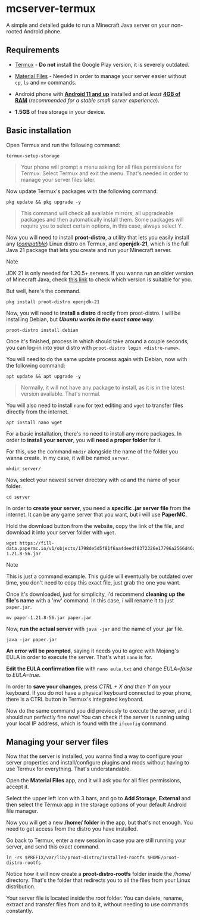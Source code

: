 # mcserver-termux
A simple and detailed guide to run a Minecraft Java server on your non-rooted Android phone.

## Requirements

- [Termux](https://f-droid.org/packages/com.termux/) - **Do not** install the Google Play version, it is severely outdated.

- [Material Files](https://play.google.com/store/apps/details?id=me.zhanghai.android.files) - Needed in order to manage your server easier without `cp`, `ls` and `mv` commands.

- Android phone with <ins>**Android 11 and up**</ins> installed and *at least* <ins>**4GB of RAM**</ins> (*recommended for a stable small server experience*).

- **1.5GB** of free storage in your device.

## Basic installation

Open Termux and run the following command:
```
termux-setup-storage
```
> Your phone will prompt a menu asking for all files permissions for Termux. Select Termux and exit the menu. That's needed in order to manage your server files later.

Now update Termux's packages with the following command:
```
pkg update && pkg upgrade -y
```
> This command will check all available mirrors, all upgradeable packages and then automatically install them. Some packages will require you to select certain options, in this case, always select Y.

Now you will need to install **proot-distro**, a utility that lets you easily install any ([*compatible*](https://github.com/termux/proot-distro?tab=readme-ov-file#bundled-distributions)) Linux distro on Termux, and **openjdk-21**, which is the full Java 21 package that lets you create and run your Minecraft server.

>[!NOTE]
>JDK 21 is only needed for 1.20.5+ servers. If you wanna run an older version of Minecraft Java, check [this link](https://docs.mcserversoft.com/advanced/java-version) to check which version is suitable for you.

But well, here's the command.
```
pkg install proot-distro openjdk-21
```

Now, you will need to **install a distro** directly from proot-distro. I will be installing Debian, but _**Ubuntu works in the exact same way**_.
```
proot-distro install debian
```
Once it's finished, process in which should take around a couple seconds, you can log-in into your distro with `proot-distro login <distro-name>`.

You will need to do the same update process again with Debian, now with the following command:
```
apt update && apt upgrade -y
```
> Normally, it will not have any package to install, as it is in the latest version available. That's normal.

You will also need to install `nano` for text editing and `wget` to transfer files directly from the internet.
```
apt install nano wget
```

For a basic installation, there's no need to install any more packages. In order to **install your server**, you will **need a proper folder** for it.

For this, use the command `mkdir` alongside the name of the folder you wanna create. In my case, it will be named `server`.
```
mkdir server/
```

Now, select your newest server directory with `cd` and the name of your folder.
```
cd server
```

In order to **create your server**, you need a **specific .jar server file** from the internet. It can be any game server that you want, but i will use **PaperMC**.

Hold the download button from the website, copy the link of the file, and download it into your server folder with `wget`.
```
wget https://fill-data.papermc.io/v1/objects/1798de5d5f81f6aa4deedf8372326e17796a2566d46a55486bfbc9fbc47c7394/paper-1.21.8-56.jar
```
>[!NOTE]
> This is just a command example. This guide will eventually be outdated over time, you don't need to copy this exact file, just grab the one you want.

Once it's downloaded, just for simplicity, i'd recommend **cleaning up the file's name** with a 'mv' command. In this case, i will rename it to just `paper.jar`.
```
mv paper-1.21.8-56.jar paper.jar
```

Now, **run the actual server** with `java -jar` and the name of your .jar file.
```
java -jar paper.jar
```

**An error will be prompted**, saying it needs you to agree with Mojang's EULA in order to execute the server. That's what `nano` is for.

**Edit the EULA confirmation file** with `nano eula.txt` and change *EULA=false* to *EULA=true*. 

In order to **save your changes**, press *CTRL + X and then Y* on your keyboard. If you do not have a physical keyboard connected to your phone, there is a CTRL button in Termux's integrated keyboard.

Now do the same command you did previously to execute the server, and it should run perfectly fine now! You can check if the server is running using your local IP address, which is found with the `ifconfig` command.

## Managing your server files

Now that the server is installed, you wanna find a way to configure your server properties and install/configure plugins and mods without having to use Termux for everything. That's understandable.

Open the **Material Files** app, and it will ask you for all files permissions, accept it.

Select the upper left icon with 3 bars, and go to **Add Storage**, **External** and then select the Termux app in the storage options of your default Android file manager.

Now you will get a new **/home/ folder** in the app, but that's not enough. You need to get access from the distro you have installed.

Go back to Termux, enter a new session in case you are still running your server, and send this exact command.
```
ln -rs $PREFIX/var/lib/proot-distro/installed-rootfs $HOME/proot-distro-rootfs
```

Notice how it will now create a **proot-distro-rootfs** folder inside the */home/* directory. That's the folder that redirects you to all the files from your Linux distribution.

Your server file is located inside the *root* folder. You can delete, rename, extract and transfer files from and to it, without needing to use commands constantly.
